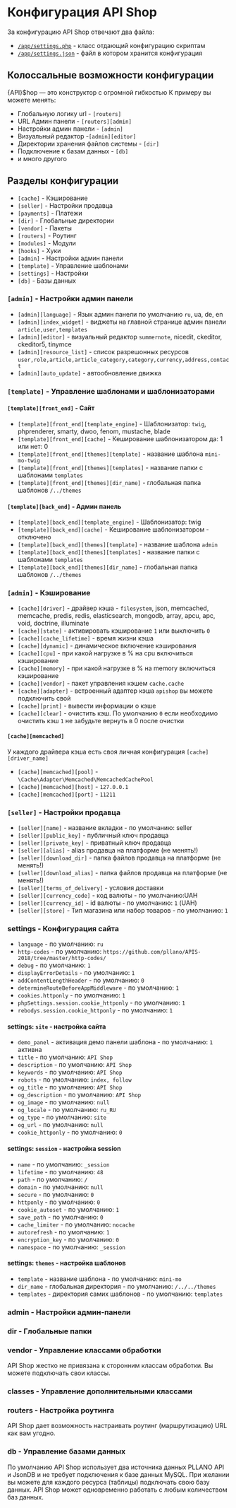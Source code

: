 # Конфигурация API Shop
За конфигурацию API Shop отвечают два файла:
- [`/app/settings.php`](https://github.com/pllano/api-shop/blob/master/app/settings.php) - класс отдающий конфигурацию скриптам
- [`/app/settings.json`](https://github.com/pllano/api-shop/blob/master/app/settings.json) - файл в котором хранится конфигурация

## Колоссальные возможности конфигурации 
{API}$hop — это конструктор с огромной гибкостью
К примеру вы можете менять:
- Глобальную логику url - `[routers]`
- URL Админ панели - `[routers][admin]`
- Настройки админ панели - `[admin]`
- Визуальный редактор -`[admin][editor]`
- Директории хранения файлов системы - `[dir]`
- Подключение к базам данных - `[db]`
- и много другого
## Разделы конфигурации
- `[cache]` - Кэширование
- `[seller]` - Настройки продавца
- `[payments]` - Платежи
- `[dir]` - Глобальные директории
- `[vendor]` - Пакеты
- `[routers]` - Роутинг
- `[modules]` - Модули
- `[hooks]` - Хуки
- `[admin]` - Настройки админ панели
- `[template]` - Управление шаблонами
- `[settings]` - Настройки
- `[db]` - Базы данных

### `[admin]` - Настройки админ панели
- `[admin][language]` - Язык админ панели по умолчанию `ru`, ua, de, en
- `[admin][index_widget]` - виджеты на главной странице админ панели `article,user,templates`
- `[admin][editor]` - визуальный редактор `summernote`, nicedit, ckeditor, ckeditor5, tinymce
- `[admin][resource_list]` - список разрешонных ресурсов `user,role,article,article_category,category,currency,address,contact`
- `[admin][auto_update]` - автообновление движка

### `[template]` - Управление шаблонами и шаблонизаторами
#### `[template][front_end]` - Сайт
- `[template][front_end][template_engine]` - Шаблонизатор: `twig`, phprenderer, smarty, dwoo, fenom, mustache, blade
- `[template][front_end][cache]` - Кеширование шаблонизатором да: 1 или нет: 0
- `[template][front_end][themes][template]` - название шаблона `mini-mo-twig`
- `[template][front_end][themes][templates]` - название папки с шаблонами `templates`
- `[template][front_end][themes][dir_name]` - глобальная папка шаблонов `/../themes`
#### `[template][back_end]` - Админ панель
- `[template][back_end][template_engine]` - Шаблонизатор: twig
- `[template][back_end][cache]` - Кеширование шаблонизатором - отключено
- `[template][back_end][themes][template]` - название шаблона `admin`
- `[template][back_end][themes][templates]` - название папки с шаблонами `templates`
- `[template][back_end][themes][dir_name]` - глобальная папка шаблонов `/../themes`

### `[admin]` - Кэширование
- `[cache][driver]` - драйвер кэша - `filesystem`, json, memcached, memcache, predis, redis, elasticsearch, mongodb, array, apcu, apc, void, doctrine, illuminate
- `[cache][state]` - активировать кэширование `1` или выключить `0`
- `[cache][cache_lifetime]` - время жизни кэша
- `[cache][dynamic]` - динамическое включение кэширования
- `[cache][cpu]` - при какой нагрузке в % на cpu включиться кэширование
- `[cache][memory]` - при какой нагрузке в % на memory включиться кэширование
- `[cache][vendor]` - пакет управления кэшем `cache.cache`
- `[cache][adapter]` - встроенный адаптер кэша `apishop` вы можете подключить свой
- `[cache][print]` - вывести информации о кэше
- `[cache][clear]` - очистить кэш. По умолчанию `0` если необходимо очистить кэш `1` не забудьте вернуть в 0 после очистки
#### `[cache][memcached]`
У каждого драйвера кэша есть своя личная конфигурация `[cache][driver_name]`
- `[cache][memcached][pool]` - `\Cache\Adapter\Memcached\MemcachedCachePool`
- `[cache][memcached][host]` - `127.0.0.1`
- `[cache][memcached][port]` - `11211`

### `[seller]` - Настройки продавца
- `[seller][name]` - название вкладки - по умолчанию: seller
- `[seller][public_key]` - публичный ключ продавца
- `[seller][private_key]` - приватный ключ продавца
- `[seller][alias]` - alias продавца на платформе (не менять!)
- `[seller][download_dir]` - папка файлов продавца на платформе (не менять!)
- `[seller][download_alias]` - папка файлов продавца на платформе (не менять!)
- `[seller][terms_of_delivery]` - условия доставки
- `[seller][currency_code]` - код валюты - по умолчанию:UAH
- `[seller][currency_id]` - id валюты - по умолчанию: `1` (UAH)
- `[seller][store]` - Тип магазина или набор товаров - по умолчанию: `1`
### settings - Конфигурация сайта
- `language` - по умолчанию: `ru`
- `http-codes` - по умолчанию: `https://github.com/pllano/APIS-2018/tree/master/http-codes/`
- `debug` - по умолчанию: `1`
- `displayErrorDetails` - по умолчанию: `1`
- `addContentLengthHeader` - по умолчанию: `0`
- `determineRouteBeforeAppMiddleware` - по умолчанию: `1`
- `cookies.httponly` - по умолчанию: `1`
- `phpSettings.session.cookie_httponly` - по умолчанию: `1`
- `rebodys.session.cookie_httponly` - по умолчанию: `1`
#### settings: `site` - настройка сайта
- `demo_panel` - активация демо панели шаблона - по умолчанию: `1` активна
- `title` - по умолчанию: `API Shop`
- `description` - по умолчанию: `API Shop`
- `keywords` - по умолчанию: `API Shop`
- `robots` - по умолчанию: `index, follow`
- `og_title` - по умолчанию: `API Shop`
- `og_description` - по умолчанию: `API Shop`
- `og_image` - по умолчанию: `null`
- `og_locale` - по умолчанию: `ru_RU`
- `og_type` - по умолчанию: `site`
- `og_url` - по умолчанию: `null`
- `cookie_httponly` - по умолчанию: `0`
#### settings: `session` - настройка session
- `name` - по умолчанию: `_session`
- `lifetime` - по умолчанию: `48`
- `path` - по умолчанию: `/`
- `domain` - по умолчанию: `null`
- `secure` - по умолчанию: `0`
- `httponly` - по умолчанию: `0`
- `cookie_autoset` - по умолчанию: `1`
- `save_path` - по умолчанию: `0`
- `cache_limiter` - по умолчанию: `nocache`
- `autorefresh` - по умолчанию: `1`
- `encryption_key` - по умолчанию: `0`
- `namespace` - по умолчанию: `_session`

#### settings: `themes` - настройка шаблонов
- `template` - название шаблона - по умолчанию: `mini-mo`
- `dir_name` - глобальная директория - по умолчанию: `/../../themes`
- `templates` - директория самих шаблонов - по умолчанию: `templates`

### admin - Настройки админ-панели

### dir - Глобальные папки

### vendor - Управление классами обработки
API Shop жестко не привязана к сторонним классам обработки. Вы можете подключать свои классы.

### classes - Управление дополнительными классами

### routers - Настройка роутинга
API Shop дает возможность настраивать роутинг (маршрутизацию) URL как вам угодно.

### db - Управление базами данных
По умолчанию API Shop использует два источника данных PLLANO API и JsonDB и не требует подключения к базе данных MySQL. При желании вы можете для каждого ресурса (таблицы) подключать свою базу данных. API Shop может одновременно работать с любым количеством баз данных.
